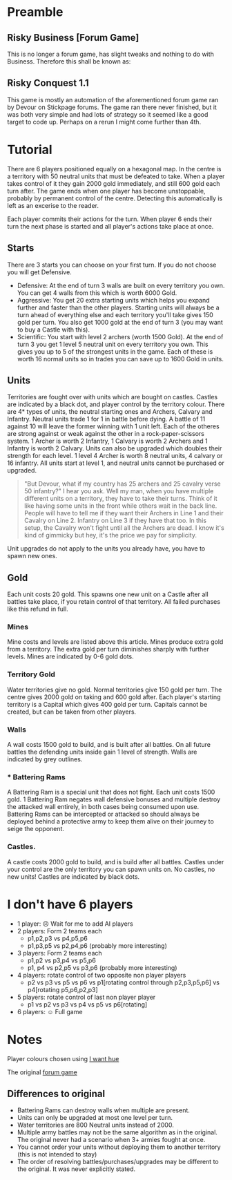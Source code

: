 # Preamble

## Risky Business [Forum Game]

This is no longer a forum game, has slight tweaks and nothing to do with Business. Therefore this shall be known as:

## Risky Conquest 1.1

This game is mostly an automation of the aforementioned forum game ran by Devour on Stickpage forums. The game ran there never finished, but it was both very simple and had lots of strategy so it seemed like a good target to code up. Perhaps on a rerun I might come further than 4th.

# Tutorial

There are 6 players positioned equally on a hexagonal map. In the centre is a territory with 50 neutral units that must be defeated to take. When a player takes control of it they gain 2000 gold immediately, and still 600 gold each turn after. The game ends when one player has become unstoppable, probably by permanent control of the centre. Detecting this automatically is left as an excerise to the reader.

Each player commits their actions for the turn. When player 6 ends their turn the next phase is started and all player's actions take place at once.

## Starts

There are 3 starts you can choose on your first turn. If you do not choose you will get Defensive.

- Defensive: At the end of turn 3 walls are built on every territory you own. You can get 4 walls from this which is worth 6000 Gold.
- Aggressive: You get 20 extra starting units which helps you expand further and faster than the other players. Starting units will always be a turn ahead of everything else and each territory you'll take gives 150 gold per turn. You also get 1000 gold at the end of turn 3 (you may want to buy a Castle with this).
- Scientific: You start with level 2 archers (worth 1500 Gold). At the end of turn 3 you get 1 level 5 neutral unit on every territory you own. This gives you up to 5 of the strongest units in the game. Each of these is worth 16 normal units so in trades you can save up to 1600 Gold in units.

## Units

Territories are fought over with units which are bought on castles. Castles are indicated by a black dot, and player control by the territory colour. There are 4* types of units, the neutral starting ones and Archers, Calvary and Infantry. Neutral units trade 1 for 1 in battle before dying. A battle of 11 against 10 will leave the former winning with 1 unit left. Each of the otheres are strong against or weak against the other in a rock-paper-scissors system. 1 Archer is worth 2 Infantry, 1 Calvary is worth 2 Archers and 1 Infantry is worth 2 Calvary. Units can also be upgraded which doubles their strength for each level. 1 level 4 Archer is worth 8 neutral units, 4 calvary or 16 infantry. All units start at level 1, and neutral units cannot be purchased or upgraded.

> "But Devour, what if my country has 25 archers and 25 cavalry verse 50 infantry?" I hear you ask. Well my man, when you have multiple different units on a territory, they have to take their turns. Think of it like having some units in the front while others wait in the back line. People will have to tell me if they want their Archers in Line 1 and their Cavalry on Line 2. Infantry on Line 3 if they have that too. In this setup, the Cavalry won't fight until all the Archers are dead. I know it's kind of gimmicky but hey, it's the price we pay for simplicity.

Unit upgrades do not apply to the units you already have, you have to spawn new ones.

## Gold

Each unit costs 20 gold. This spawns one new unit on a Castle after all battles take place, if you retain control of that territory. All failed purchases like this refund in full.

### Mines

Mine costs and levels are listed above this article. Mines produce extra gold from a territory. The extra gold per turn diminishes sharply with further levels. Mines are indicated by 0-6 gold dots.

### Territory Gold

Water territories give no gold. Normal territories give 150 gold per turn. The centre gives 2000 gold on taking and 600 gold after. Each player's starting territory is a Capital which gives 400 gold per turn. Capitals cannot be created, but can be taken from other players.

### Walls

A wall costs 1500 gold to build, and is built after all battles. On all future battles the defending units inside gain 1 level of strength. Walls are indicated by grey outlines.

### * Battering Rams
A Battering Ram is a special unit that does not fight. Each unit costs 1500 gold. 1 Battering Ram negates wall defensive bonuses and multiple destroy the attacked wall entirely, in both cases being consumed upon use. Battering Rams can be intercepted or attacked so should always be deployed behind a protective army to keep them alive on their journey to seige the opponent.

### Castles.

A castle costs 2000 gold to build, and is build after all battles. Castles under your control are the only territory you can spawn units on. No castles, no new units! Castles are indicated by black dots.

<!-- Razing territories down -->

<!-- Aggressive/Defensive/Scientific -->

# I don't have 6 players
- 1 player: ☹️ Wait for me to add AI players
- 2 players: Form 2 teams each
  - p1,p2,p3 vs p4,p5,p6
  - p1,p3,p5 vs p2,p4,p6 (probably more interesting)
- 3 players: Form 2 teams each
  - p1,p2 vs p3,p4 vs p5,p6
  - p1, p4 vs p2,p5 vs p3,p6 (probably more interesting)
- 4 players: rotate control of two opposite non player players
  - p2 vs p3 vs p5 vs p6 vs p1[rotating control through p2,p3,p5,p6] vs p4[rotating p5,p6,p2,p3]
- 5 players: rotate control of last non player player
    - p1 vs p2 vs p3 vs p4 vs p5 vs p6[rotating]
- 6 players: ☺️ Full game

# Notes

Player colours chosen using [I want hue](http://tools.medialab.sciences-po.fr/iwanthue/)

The original [forum game](http://forums.stickpage.com/showthread.php?100762-Risky-Business-Forum-Game)

## Differences to original

- Battering Rams can destroy walls when multiple are present.
- Units can only be upgraded at most one level per turn.
- Water territories are 800 Neutral units instead of 2000.
- Multiple army battles may not be the same algorithm as in the original. The original never had a scenario when 3+ armies fought at once.
- You cannot order your units without deploying them to another territory (this is not intended to stay)
- The order of resolving battles/purchases/upgrades may be different to the original. It was never explicitly stated.

<!-- - Aggressive start does not get first capital at half cost. Instead it gets 1000 Gold free to pay for one.
- Scientific has been buffed from the original -->
